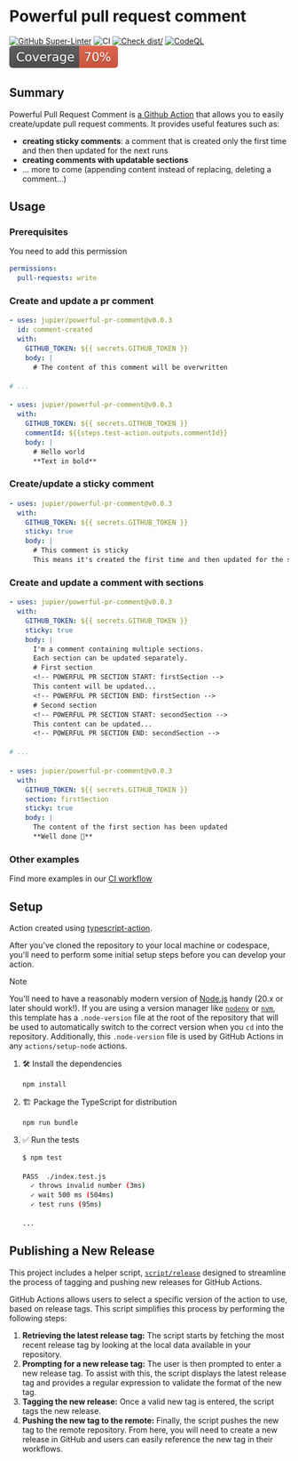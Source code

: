 # Powerful pull request comment

[![GitHub Super-Linter](https://github.com/jupier/powerful-pr-comment/actions/workflows/linter.yml/badge.svg)](https://github.com/super-linter/super-linter)
![CI](https://github.com/jupier/powerful-pr-comment/actions/workflows/ci.yml/badge.svg)
[![Check dist/](https://github.com/jupier/powerful-pr-comment/actions/workflows/check-dist.yml/badge.svg)](https://github.com/jupier/powerful-pr-comment/actions/workflows/check-dist.yml)
[![CodeQL](https://github.com/jupier/powerful-pr-comment/actions/workflows/codeql-analysis.yml/badge.svg)](https://github.com/jupier/powerful-pr-comment/actions/workflows/codeql-analysis.yml)
[![Coverage](./badges/coverage.svg)](./badges/coverage.svg)

## Summary

Powerful Pull Request Comment is
[a Github Action](https://github.com/features/actions) that allows you to easily
create/update pull request comments. It provides useful features such as:

- **creating sticky comments**: a comment that is created only the first time
  and then then updated for the next runs
- **creating comments with updatable sections**
- ... more to come (appending content instead of replacing, deleting a
  comment...)

## Usage

### Prerequisites

You need to add this permission

```yaml
permissions:
  pull-requests: write
```

### Create and update a pr comment

```yaml
- uses: jupier/powerful-pr-comment@v0.0.3
  id: comment-created
  with:
    GITHUB_TOKEN: ${{ secrets.GITHUB_TOKEN }}
    body: |
      # The content of this comment will be overwritten

# ...

- uses: jupier/powerful-pr-comment@v0.0.3
  with:
    GITHUB_TOKEN: ${{ secrets.GITHUB_TOKEN }}
    commentId: ${{steps.test-action.outputs.commentId}}
    body: |
      # Hello world
      **Text in bold**
```

### Create/update a sticky comment

```yaml
- uses: jupier/powerful-pr-comment@v0.0.3
  with:
    GITHUB_TOKEN: ${{ secrets.GITHUB_TOKEN }}
    sticky: true
    body: |
      # This comment is sticky
      This means it's created the first time and then updated for the subsequent runs.
```

### Create and update a comment with sections

```yaml
- uses: jupier/powerful-pr-comment@v0.0.3
  with:
    GITHUB_TOKEN: ${{ secrets.GITHUB_TOKEN }}
    sticky: true
    body: |
      I'm a comment containing multiple sections.
      Each section can be updated separately.
      # First section
      <!-- POWERFUL PR SECTION START: firstSection -->
      This content will be updated...
      <!-- POWERFUL PR SECTION END: firstSection -->
      # Second section
      <!-- POWERFUL PR SECTION START: secondSection -->
      This content can be updated...
      <!-- POWERFUL PR SECTION END: secondSection -->

# ...

- uses: jupier/powerful-pr-comment@v0.0.3
  with:
    GITHUB_TOKEN: ${{ secrets.GITHUB_TOKEN }}
    section: firstSection
    sticky: true
    body: |
      The content of the first section has been updated
      **Well done 🤗**
```

### Other examples

Find more examples in our [CI workflow](./.github/workflows/ci.yml)

## Setup

Action created using
[typescript-action](https://github.com/actions/typescript-action).

After you've cloned the repository to your local machine or codespace, you'll
need to perform some initial setup steps before you can develop your action.

> [!NOTE]
>
> You'll need to have a reasonably modern version of
> [Node.js](https://nodejs.org) handy (20.x or later should work!). If you are
> using a version manager like [`nodenv`](https://github.com/nodenv/nodenv) or
> [`nvm`](https://github.com/nvm-sh/nvm), this template has a `.node-version`
> file at the root of the repository that will be used to automatically switch
> to the correct version when you `cd` into the repository. Additionally, this
> `.node-version` file is used by GitHub Actions in any `actions/setup-node`
> actions.

1. :hammer_and_wrench: Install the dependencies

   ```bash
   npm install
   ```

1. :building_construction: Package the TypeScript for distribution

   ```bash
   npm run bundle
   ```

1. :white_check_mark: Run the tests

   ```bash
   $ npm test

   PASS  ./index.test.js
     ✓ throws invalid number (3ms)
     ✓ wait 500 ms (504ms)
     ✓ test runs (95ms)

   ...
   ```

## Publishing a New Release

This project includes a helper script, [`script/release`](./script/release)
designed to streamline the process of tagging and pushing new releases for
GitHub Actions.

GitHub Actions allows users to select a specific version of the action to use,
based on release tags. This script simplifies this process by performing the
following steps:

1. **Retrieving the latest release tag:** The script starts by fetching the most
   recent release tag by looking at the local data available in your repository.
1. **Prompting for a new release tag:** The user is then prompted to enter a new
   release tag. To assist with this, the script displays the latest release tag
   and provides a regular expression to validate the format of the new tag.
1. **Tagging the new release:** Once a valid new tag is entered, the script tags
   the new release.
1. **Pushing the new tag to the remote:** Finally, the script pushes the new tag
   to the remote repository. From here, you will need to create a new release in
   GitHub and users can easily reference the new tag in their workflows.

